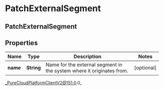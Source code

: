 # PatchExternalSegment

## PatchExternalSegment

## Properties

|Name | Type | Description | Notes|
|------------ | ------------- | ------------- | -------------|
| **name** | **String** | Name for the external segment in the system where it originates from. | [optional] |



_PureCloudPlatformClientV2@151.0.0_
